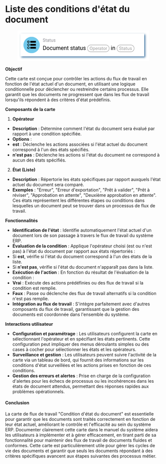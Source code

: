 # Liste des conditions d'état du document

<figure><img src="../../../.gitbook/assets/userlmn_e9d6da331deceed4f330358635d6b605.png" alt=""><figcaption></figcaption></figure>

**Objectif**

Cette carte est conçue pour contrôler les actions du flux de travail en fonction de l'état actuel d'un document, en utilisant une logique conditionnelle pour déclencher ou restreindre certains processus. Elle garantit que les documents ne progressent que dans les flux de travail lorsqu'ils répondent à des critères d'état prédéfinis.

**Composants de la carte**

1. **Opérateur**
* **Description** : Détermine comment l'état du document sera évalué par rapport à une condition spécifiée.
* **Options** :
* **est** : Déclenche les actions associées si l'état actuel du document correspond à l'un des états spécifiés.
* **n'est pas** : Déclenche les actions si l'état du document ne correspond à aucun des états spécifiés.
2. **État (Liste)**
* **Description** : Répertorie les états spécifiques par rapport auxquels l'état actuel du document sera comparé.
* **Exemples** : "Erreur", "Erreur d'exportation", "Prêt à valider", "Prêt à réviser", "Approbation en attente", "Deuxième approbation en attente". Ces états représentent les différentes étapes ou conditions dans lesquelles un document peut se trouver dans un processus de flux de travail.

**Fonctionnalités**

* **Identification de l'état** : Identifie automatiquement l'état actuel d'un document lors de son passage à travers le flux de travail du système ERP.
* **Évaluation de la condition** : Applique l'opérateur choisi (est ou n'est pas) à l'état du document par rapport aux états répertoriés :
* Si **est**, vérifie si l'état du document correspond à l'un des états de la liste.
* Si **n'est pas**, vérifie si l'état du document n'apparaît pas dans la liste.
* **Exécution de l'action** : En fonction du résultat de l'évaluation de la condition :
* **Vrai** : Exécute des actions prédéfinies ou des flux de travail si la condition est remplie.
* **Faux** : Passe ou déclenche des flux de travail alternatifs si la condition n'est pas remplie.
* **Intégration au flux de travail** : S'intègre parfaitement avec d'autres composants du flux de travail, garantissant que la gestion des documents est coordonnée dans l'ensemble du système.

**Interactions utilisateur**

* **Configuration et paramétrage** : Les utilisateurs configurent la carte en sélectionnant l'opérateur et en spécifiant les états pertinents. Cette configuration peut impliquer des menus déroulants simples ou des cases à cocher pour sélectionner les états et les opérateurs.
* **Surveillance et gestion** : Les utilisateurs peuvent suivre l'activité de la carte via un tableau de bord, qui fournit des informations sur les conditions d'état surveillées et les actions prises en fonction de ces conditions.
* **Gestion des erreurs et alertes** : Prise en charge de la configuration d'alertes pour les échecs de processus ou les incohérences dans les états de document attendus, permettant des réponses rapides aux problèmes opérationnels.

#### Conclusion

La carte de flux de travail "Condition d'état du document" est essentielle pour garantir que les documents sont traités correctement en fonction de leur état actuel, améliorant le contrôle et l'efficacité au sein du système ERP. Documenter clairement cette carte dans le manuel du système aidera les utilisateurs à implémenter et à gérer efficacement, en tirant parti de sa fonctionnalité pour maintenir des flux de travail de documents fluides et conformes. Cette carte est particulièrement utile pour gérer les cycles de vie des documents et garantir que seuls les documents répondant à des critères spécifiques avancent aux étapes suivantes des processus métier.
